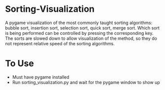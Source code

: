 # Sorting-Visualization
A pygame visualization of the most commonly taught sorting algorithms: bubble sort, insertion sort, selection sort, quick sort, merge sort.
Which sort is being performed can be controlled by pressing the corresponding key.
The sorts are slowed down to allow visualization of the method, so they do not represent relative speed of the sorting algorithms.

# To Use
- Must have pygame installed
- Run sorting_visualization.py and wait for the pygame window to show up
